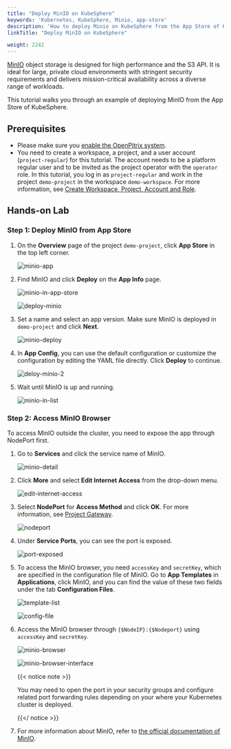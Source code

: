 ```yaml
---
title: "Deploy MinIO on KubeSphere"
keywords: 'Kubernetes, KubeSphere, Minio, app-store'
description: 'How to deploy Minio on KubeSphere from the App Store of KubeSphere'
linkTitle: "Deploy MinIO on KubeSphere"

weight: 2242
---
```

[MinIO](https://min.io/) object storage is designed for high performance and the S3 API. It is ideal for large, private cloud environments with stringent security requirements and delivers mission-critical availability across a diverse range of workloads.

This tutorial walks you through an example of deploying MinIO from the App Store of KubeSphere.

## Prerequisites

- Please make sure you [enable the OpenPitrix system](../../../pluggable-components/app-store/).
- You need to create a workspace, a project, and a user account (`project-regular`) for this tutorial. The account needs to be a platform regular user and to be invited as the project operator with the `operator` role. In this tutorial, you log in as `project-regular` and work in the project `demo-project` in the workspace `demo-workspace`. For more information, see [Create Workspace, Project, Account and Role](../../../quick-start/create-workspace-and-project/).

## Hands-on Lab

### Step 1: Deploy MinIO from App Store

1. On the **Overview** page of the project `demo-project`, click **App Store** in the top left corner.

   ![minio-app](/images/docs/appstore/built-in-apps/minio-app/minio-app.jpg)

2. Find MinIO and click **Deploy** on the **App Info** page.

   ![minio-in-app-store](/images/docs/appstore/built-in-apps/minio-app/minio-in-app-store.jpg)

   ![deploy-minio](/images/docs/appstore/built-in-apps/minio-app/deploy-minio.jpg)

3. Set a name and select an app version. Make sure MinIO is deployed in `demo-project` and click **Next**.

   ![minio-deploy](/images/docs/appstore/built-in-apps/minio-app/minio-deploy.jpg)

4. In **App Config**, you can use the default configuration or customize the configuration by editing the YAML file directly. Click **Deploy** to continue.

   ![deloy-minio-2](/images/docs/appstore/built-in-apps/minio-app/deloy-minio-2.jpg)

5. Wait until MinIO is up and running.

   ![minio-in-list](/images/docs/appstore/built-in-apps/minio-app/minio-in-list.jpg)

### Step 2: Access MinIO Browser

To access MinIO outside the cluster, you need to expose the app through NodePort first.

1. Go to **Services** and click the service name of MinIO.

   ![minio-detail](/images/docs/appstore/built-in-apps/minio-app/minio-detail.jpg)

2. Click **More** and select **Edit Internet Access** from the drop-down menu.

   ![edit-internet-access](/images/docs/appstore/built-in-apps/minio-app/edit-internet-access.jpg)

3. Select **NodePort** for **Access Method** and click **OK**. For more information, see [Project Gateway](../../../project-administration/project-gateway/).

   ![nodeport](/images/docs/appstore/built-in-apps/minio-app/nodeport.jpg)

4. Under **Service Ports**, you can see the port is exposed.

   ![port-exposed](/images/docs/appstore/built-in-apps/minio-app/port-exposed.jpg)

5. To access the MinIO browser, you need `accessKey` and `secretKey`, which are specified in the configuration file of MinIO. Go to **App Templates** in **Applications**, click MinIO, and you can find the value of these two fields under the tab **Configuration Files**.

   ![template-list](/images/docs/appstore/built-in-apps/minio-app/template-list.jpg)

   ![config-file](/images/docs/appstore/built-in-apps/minio-app/config-file.jpg)

6. Access the MinIO browser through `{$NodeIP}:{$Nodeport}` using `accessKey` and `secretKey`.

   ![minio-browser](/images/docs/appstore/built-in-apps/minio-app/minio-browser.jpg)

   ![minio-browser-interface](/images/docs/appstore/built-in-apps/minio-app/minio-browser-interface.jpg)

   {{< notice note >}}

   You may need to open the port in your security groups and configure related port forwarding rules depending on your where your Kubernetes cluster is deployed.

   {{</ notice >}} 

7. For more information about MinIO, refer to [the official documentation of MinIO](https://docs.min.io/).